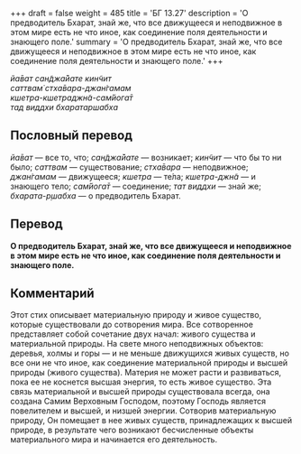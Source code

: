 +++
draft = false
weight = 485
title = 'БГ 13.27'
description = 'О предводитель Бхарат, знай же, что все движущееся и неподвижное в этом мире есть не что иное, как соединение поля деятельности и знающего поле.'
summary = 'О предводитель Бхарат, знай же, что все движущееся и неподвижное в этом мире есть не что иное, как соединение поля деятельности и знающего поле.'
+++

_йа̄ват сан̃джа̄йате кин̃чит  
саттвам̇ стха̄вара-джан̇гамам  
кшетра-кшетраджн̃а-сам̇йога̄т  
тад виддхи бхаратаршабха_

## Пословный перевод

_йа̄ват_ — все то, что; _сан̃джа̄йате_ — возникает; _кин̃чит_ — что бы то ни было; _саттвам_ — существование; _стха̄вара_ — неподвижное; _джан̇гамам_ — движущееся; _кшетра_ — те́ла; _кшетра_\-_джн̃а_ — и знающего тело; _сам̇йога̄т_ — соединение; _тат_ _виддхи_ — знай же; _бхарата_\-_р̣шабха_ — о предводитель Бхарат.

## Перевод

**О предводитель Бхарат, знай же, что все движущееся и неподвижное в этом мире есть не что иное, как соединение поля деятельности и знающего поле.**

## Комментарий

Этот стих описывает материальную природу и живое существо, которые существовали до сотворения мира. Все сотворенное представляет собой сочетание двух начал: живого существа и материальной природы. На свете много неподвижных объектов: деревья, холмы и горы — и не меньше движущихся живых существ, но все они не что иное, как соединение материальной природы и высшей природы (живого существа). Материя не может расти и развиваться, пока ее не коснется высшая энергия, то есть живое существо. Эта связь материальной и высшей природы существовала всегда, она создана Самим Верховным Господом, поэтому Господь является повелителем и высшей, и низшей энергии. Сотворив материальную природу, Он помещает в нее живых существ, принадлежащих к высшей природе, в результате чего возникают бесчисленные объекты материального мира и начинается его деятельность.
